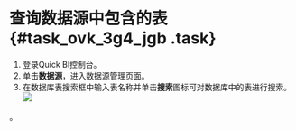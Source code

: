 # 查询数据源中包含的表 {#task_ovk_3g4_jgb .task}

1.  登录Quick BI控制台。
2.  单击**数据源**，进入数据源管理页面。
3.  在数据库表搜索框中输入表名称并单击**搜索**图标可对数据库中的表进行搜索。![](http://static-aliyun-doc.oss-cn-hangzhou.aliyuncs.com/assets/img/90152/156404527147506_zh-CN.png)

。

